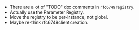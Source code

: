  - There are a lot of "TODO" doc comments in `rfc6749registry`.
 - Actually use the Parameter Registry.
 - Move the registry to be per-instance, not global.
 - Maybe re-think rfc6749client creation.
